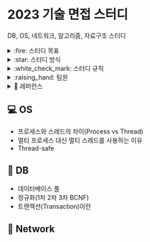 # 2023 기술 면접 스터디
DB, OS, 네트워크, 알고리즘, 자료구조 스터디

<details>
<summary>:fire: 스터디 목표</summary>
<div markdown="1">
    <ul>
           <li>스터디원 전원이 매주 6가지 키워드에 대해 공부해오고, 그 중 1가지 키워드씩 발표를 진행함으로써 CS 지식을 복습한다.</li>
           <li>질문하고, 답변하는 연습을 한다.</li>
    </ul>
</div>
</details>

<details>
<summary>:star: 스터디 방식</summary>
<div markdown="1">
    <ul>
           <li>매주 토요일 24시까지 : git에 담당 파트 내용 올리고 PR</li>
           <li>매주 일요일 24시까지 : 다른 스터디원들의 자료 확인 후 댓글로 질문 달기 (질문에 대한 답변은 스터디 질의 응답 시간에 제공)</li>
           <ul>
               <li>마지막으로 댓글단 사람이 merge 하기</li>
           </ul>
           <li>매주 월요일 12시 ~ 14시 : 스터디 진행</li>
           <ul>
               <li>준비해온 자료로 내용 설명 및 발표 (5분~10분)</li>
               <li>질의 응답 (10분~15분)</li>
           </ul>
       </ul>
</div>
</details>

<details>
<summary>:white_check_mark: 스터디 규칙</summary>
<div markdown="1">
    <ul>
           <li>매주 브랜치 파서 아래와 같은 형식으로 담당 파트 내용 올리고 PR 올리기</li>
            <pre><code>
Operating System(dir)
|____README.md (과목당 기본 마크다운 파일)
|
|____트랜잭션(dir)
             |____README.md
             |____img1.png
             |____img2.png
             </code></pre>
           <li>브랜치명은 <code>Week#-깃헙아이디</code> -> 예시: <code>Week1-ssssujini99</code></li>
           <li>PR명은 <code>Week#-제목</code> -> 예시: <code>Week1-트랜잭션</code></li>
           <li>커밋명은 <code>Docs: #주차 과목 - 주제</code> -> 예시: <code>Docs: 1주차 Operating System - 스레드 안전</code></li>
    </ul>
</div>
</details>

<details>
<summary>:raising_hand: 팀원</summary>
<div markdown="1">
    <table>
  <thead align="center">
    <tr>
      <td><b>김담원</b></td>
      <td><b>김성겸</b></td>
      <td><b>신예진</b></td>
      <td><b>이수진</b></td>
      <td><b>이지은</b></td>
      <td><b>추서연</b></td>
    </tr>
  </thead>
  <tbody align="center">
    <tr>
      <td><img src="https://avatars.githubusercontent.com/u/106096303?v=4" width=200px></a></td>
      <td><img src="https://avatars.githubusercontent.com/u/76910498?v=4" width=200px></a></td>
      <td><img src="https://avatars.githubusercontent.com/u/78442839?v=4" width=200px></a></td>
      <td><img src="https://avatars.githubusercontent.com/u/71487608?v=4" width=200px></a></td>
      <td><img src="https://avatars.githubusercontent.com/u/97334255?v=4" width=200px></a></td>
      <td><img src="https://avatars.githubusercontent.com/u/83302344?v=4" width=200px></a></td>
    </tr>
  </tbody>
</table>
</div>
</details>

<details>
<summary> 🔖 레퍼런스 </summary>
<div markdown="1">
    <ul>
        <li>https://github.com/gyoogle/tech-interview-for-developer</li>
        <li>https://github.com/WeareSoft/tech-interview</li>
        <li>https://github.com/shinhee-rebecca/2022-cs-study</li>
    </ul>
</div>
</details>

## :computer: OS
- 프로세스와 스레드의 차이(Process vs Thread)
- 멀티 프로세스 대신 멀티 스레드를 사용하는 이유
- Thread-safe

## :floppy_disk: DB
- 데이터베이스 풀
- 정규화(1차 2차 3차 BCNF)
- 트랜잭션(Transaction)이란

## :satellite: Network

